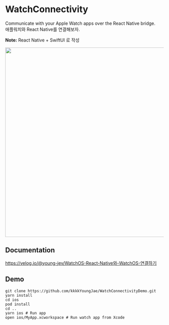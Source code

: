 # WatchConnectivity

Communicate with your Apple Watch apps over the React Native bridge.<br/>
애플워치와 React Native를 연결해보자.<br/>

**Note:** React Native + SwiftUI 로 작성

<img height=600 src="https://github.com/kkkkYoungJae/WatchConnectivityDemo/assets/75121415/4fe7df70-dd15-4550-ad0a-6c72f9fb6dc2"/>

## Documentation
https://velog.io/@young-jev/WatchOS-React-Native와-WatchOS-연결하기

## Demo

```
git clone https://github.com/kkkkYoungJae/WatchConnectivityDemo.git
yarn install
cd ios
pod install
cd ..
yarn ios # Run app
open ios/MyApp.xcworkspace # Run watch app from Xcode
```
 
